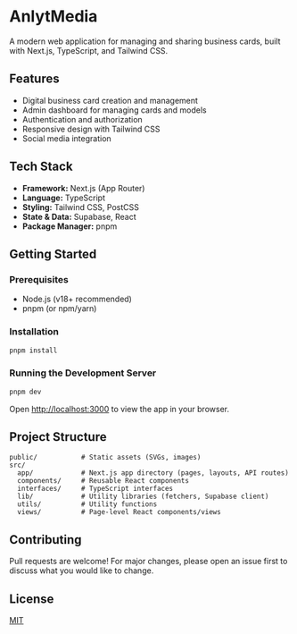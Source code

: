 # AnlytMedia

A modern web application for managing and sharing business cards, built with Next.js, TypeScript, and Tailwind CSS.

## Features
- Digital business card creation and management
- Admin dashboard for managing cards and models
- Authentication and authorization
- Responsive design with Tailwind CSS
- Social media integration

## Tech Stack
- **Framework:** Next.js (App Router)
- **Language:** TypeScript
- **Styling:** Tailwind CSS, PostCSS
- **State & Data:** Supabase, React
- **Package Manager:** pnpm

## Getting Started

### Prerequisites
- Node.js (v18+ recommended)
- pnpm (or npm/yarn)

### Installation
```bash
pnpm install
```

### Running the Development Server
```bash
pnpm dev
```

Open [http://localhost:3000](http://localhost:3000) to view the app in your browser.

## Project Structure
```
public/           # Static assets (SVGs, images)
src/
  app/            # Next.js app directory (pages, layouts, API routes)
  components/     # Reusable React components
  interfaces/     # TypeScript interfaces
  lib/            # Utility libraries (fetchers, Supabase client)
  utils/          # Utility functions
  views/          # Page-level React components/views
```

## Contributing
Pull requests are welcome! For major changes, please open an issue first to discuss what you would like to change.

## License
[MIT](LICENSE)

